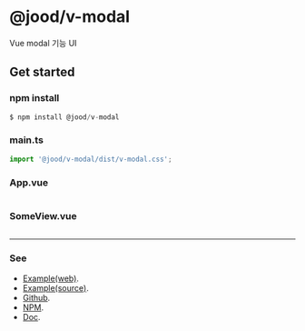 # @jood/v-modal

Vue modal 기능 UI

## Get started

### npm install

```javascript
$ npm install @jood/v-modal
```

### main.ts

```javascript
import '@jood/v-modal/dist/v-modal.css';
```

### App.vue

```javascript
```

### SomeView.vue
```javascript
```

***

### See

- [Example(web)](https://molgga.github.io/jood-v-modal).
- [Example(source)](https://github.com/molgga/jood-v-modal/tree/master/packages/dev/src/components/example).
- [Github](https://github.com/molgga/jood-v-modal).
- [NPM](https://www.npmjs.com/package/@jood/v-modal).
- [Doc](https://molgga.github.io/jood-v-modal/documents).

